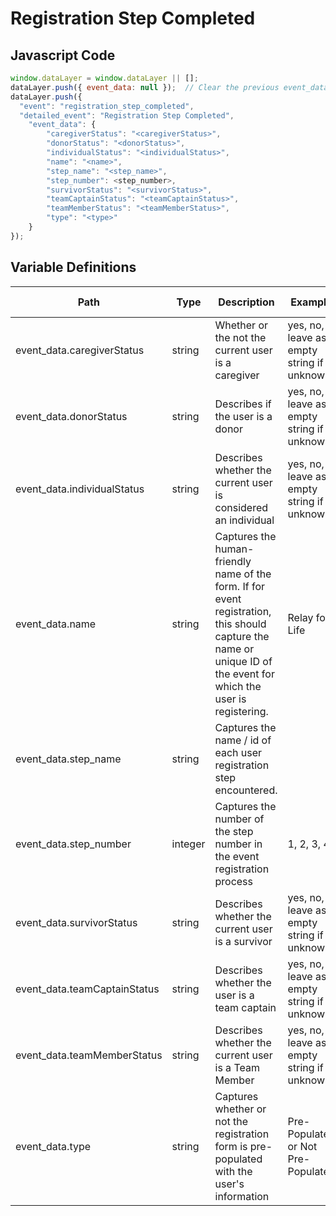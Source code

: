 # Registration Step Completed

### 

## Javascript Code
```js
window.dataLayer = window.dataLayer || [];
dataLayer.push({ event_data: null });  // Clear the previous event_data object.
dataLayer.push({
  "event": "registration_step_completed",
  "detailed_event": "Registration Step Completed",
    "event_data": {
        "caregiverStatus": "<caregiverStatus>",
        "donorStatus": "<donorStatus>",
        "individualStatus": "<individualStatus>",
        "name": "<name>",
        "step_name": "<step_name>",
        "step_number": <step_number>,
        "survivorStatus": "<survivorStatus>",
        "teamCaptainStatus": "<teamCaptainStatus>",
        "teamMemberStatus": "<teamMemberStatus>",
        "type": "<type>"
    }
});
```

## Variable Definitions

|Path|Type|Description|Example|Pattern|Min Length|Max Length|Minimum|Maximum|Multiple Of|
| --- | --- | --- | --- | --- | --- | --- | --- | --- | --- |
|event_data.caregiverStatus|string|Whether or the not the current user is a caregiver|yes, no, leave as empty string if unknown|||||||
|event_data.donorStatus|string|Describes if the user is a donor|yes, no, leave as empty string if unknown|||||||
|event_data.individualStatus|string|Describes whether the current user is considered an individual|yes, no, leave as empty string if unknown|||||||
|event_data.name|string|Captures the human-friendly name of the form. If for event registration, this should capture the name or unique ID of the event for which the user is registering.|Relay for Life|||||||
|event_data.step_name|string|Captures the name \/ id of each user registration step encountered.||||||||
|event_data.step_number|integer|Captures the number of the step number in the event registration process|1, 2, 3, 4||||1|||
|event_data.survivorStatus|string|Describes whether the current user is a survivor|yes, no, leave as empty string if unknown|||||||
|event_data.teamCaptainStatus|string|Describes whether the user is a team captain|yes, no, leave as empty string if unknown|||||||
|event_data.teamMemberStatus|string|Describes whether the current user is a Team Member|yes, no, leave as empty string if unknown|||||||
|event_data.type|string|Captures whether or not the registration form is pre-populated with the user's information|Pre-Populated or Not Pre-Populated|||||||




